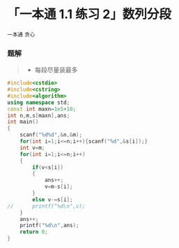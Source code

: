 # 「一本通 1.1 练习 2」数列分段

`一本通` `贪心`

### 题解

> - 每段尽量装最多


```cpp
#include<cstdio>
#include<cstring>
#include<algorithm>
using namespace std;
const int maxn=1e5+10;
int n,m,s[maxn],ans;
int main()
{
	scanf("%d%d",&n,&m);
	for(int i=1;i<=n;i++){scanf("%d",&s[i]);}
	int v=m;
	for(int i=1;i<=n;i++)
	{
		if(v<s[i])
		{
			ans++;
			v=m-s[i];
		}
		else v-=s[i];
//		printf("%d\n",v);
	}
	ans++;
	printf("%d\n",ans);
	return 0;
}
```
<!--stackedit_data:
eyJoaXN0b3J5IjpbLTcwMzI2NTk5N119
-->